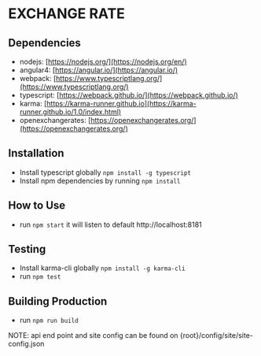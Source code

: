 # EXCHANGE RATE

## Dependencies
* nodejs: [https://nodejs.org/](https://nodejs.org/en/)
* angular4: [https://angular.io/](https://angular.io/)
* webpack: [https://www.typescriptlang.org/](https://www.typescriptlang.org/)
* typescript: [https://webpack.github.io/](https://webpack.github.io/)
* karma: [https://karma-runner.github.io](https://karma-runner.github.io/1.0/index.html)
* openexchangerates: [https://openexchangerates.org/](https://openexchangerates.org/)


## Installation
- Install typescript globally `npm install -g typescript`
- Install npm dependencies by running `npm install`


## How to Use
- run `npm start` it will listen to default http://localhost:8181


## Testing
- Install karma-cli globally `npm install -g karma-cli`
- run `npm test`

## Building Production
- run `npm run build`

NOTE: api end point and site config can be found on {root}/config/site/site-config.json 
